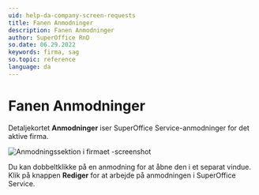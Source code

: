 ```yaml
---
uid: help-da-company-screen-requests
title: Fanen Anmodninger
description: Fanen Anmodninger
author: SuperOffice RnD
so.date: 06.29.2022
keywords: firma, sag
so.topic: reference
language: da
---
```


# Fanen Anmodninger

Detaljekortet **Anmodninger** iser SuperOffice Service-anmodninger for det aktive firma.

![Anmodningssektion i firmaet -screenshot][img1]

Du kan dobbeltklikke på en anmodning for at åbne den i et separat vindue. Klik på knappen **Rediger** for at arbejde på anmodningen i SuperOffice Service.

<!-- Referenced links -->

<!-- Referenced images -->
[img1]: media/requests-detail.bmp

